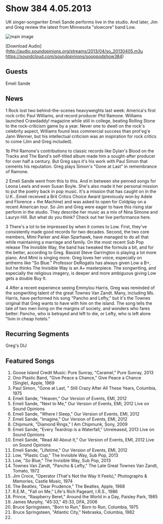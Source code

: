 # Show 384 4.05.2013
UK singer-songwriter Emeli Sande performs live in the studio. And later, Jim and Greg review the latest from Minnesota "slowcore" band Low.

![main image](http://www.soundopinions.org/images/2013/emelisande.jpg)

[Download Audio](http://audio.soundopinions.org/streams/2013/04/so_20130405.m3u https://soundcloud.com/soundopinions/sooppodshow384)

## Guests
Emeli Sande

## News
1 Rock lost two behind-the-scenes heavyweights last week: America's first rock critic Paul Williams, and record producer Phil Ramone. Williams launched Crawdaddy! magazine while still in college, beating Rolling Stone to the rock-criticism game by a year. Never one to dwell on the rock's celebrity aspect, Williams found less commercial success than prot'eg'e Jann Wenner, but his intellectual criticism was an inspiration for rock critics to come (Jim and Greg included).

1b Phil Ramone's contributions to classic records like Dylan's Blood on the Tracks and The Band's self-titled album made him a sought-after producer for over half a century. But Greg says it's his work with Paul Simon that cements his reputation. Greg plays Simon's "Gone at Last" in remembrance of Ramone.

2 Emeli Sande went from this to this. And in between she penned songs for Leona Lewis and even Susan Boyle. She's also made it her personal mission to put the poetry back in pop music. It's a mission that has caught on in the U.K...Emeli received a Brit Critics Choice Award (previously won by Adele and Florence + the Machine) and was asked to open for Coldplay on a recent American tour. So Jim and Greg were eager to have this rising star perform in the studio. They describe her music as a mix of Nina Simone and Lauryn Hill. But what do you think? Check out her live performance here.

3 There's a lot to be impressed by when it comes to Low. First, they've consistently made good records for two decades. Second, the two core members, Mimi Parker and Alan Sparhawk, have managed to do all that while maintaining a marriage and family. On the most recent Sub Pop release The Invisible Way, the band has tweaked the formula a bit, and for the better, according to Greg. Bassist Steve Garrington is playing a lot more piano. And Mimi is singing more. Greg loves her voice, especially on anthems like "So Blue." Professor DeRogatis has always given Low a B+, but he thinks The Invisible Way is an A+ masterpiece. The songwriting, and especially the religious imagery, is deeper and more ambiguous giving Low gets a double Buy It.

4 After a recent experience seeing Emmylou Harris, Greg was reminded of the songwriting talent of the great Townes Van Zandt. Many, including Ms. Harris, have performed his song "Pancho and Lefty," but it's the Townes original that Greg wants to have with him on the island. The song tells the tale of two men living on the margins of society, and wonders who fares better: Pancho, who is betrayed and left to die, or Lefty, who is left alone "livin in cheap hotels."



## Recurring Segments
Greg's DIJ

## Featured Songs
1. Goose Island Credit Music: Pure Sunray, "Caramel," Pure Sunray, 2013
2. Ono Plastic Band, "Give Peace a Chance," Give Peace a Chance (Single), Apple, 1969
3. Paul Simon, "Gone at Last, " Still Crazy After All These Years, Columbia, 1975
4. Emeli Sande, "Heaven," Our Version of Events, EMI, 2012
5. Emeli Sande, "Next to Me," Our Version of Events, EMI, 2012 Live on Sound Opinions
6. Emeli Sande, "Where I Sleep," Our Version of Events, EMI, 2012
7. Emeli Sande, "Imagine," Our Version of Events, EMI, 2012
8. Chipmunk, "Diamond Rings," I Am Chipmunk, Sony, 2009
9. Emeli Sande, "Every Teardrop is a Waterfall," Unreleased, 2013 Live on Sound Opinions
10. Emeli Sande, "Read All About It," Our Version of Events, EMI, 2012 Live on Sound Opinions
11. Emeli Sande, "Lifetime," Our Version of Events, EMI, 2012
12. Low, "Plastic Cup," The Invisible Way, Sub Pop, 2013
13. Low, "So Blue," The Invisible Way, Sub Pop, 2013
14. Townes Van Zandt, "Pancho & Lefty," The Late Great Townes Van Zandt, Tomato, 1972
15. Jim Croce, "Operator (That's Not the Way It Feels)," Photographs & Memories, Castle Music, 1974
16. The Beatles, "Dear Prudence," The Beatles, Apple, 1968
17. R.E.M., "Fall on Me," Life's Rich Pageant, I.R.S., 1986
18. Prince, "Raspberry Beret," Around the World in a Day, Paisley Park, 1985
19. James Murphy, "45:33," 45:33, DFA, 2006
20. Bruce Springsteen, "Born to Run," Born to Run, Columbia, 1975
21. Bruce Springsteen, "Atlantic City," Nebraska, Columbia, 1982
22. 

